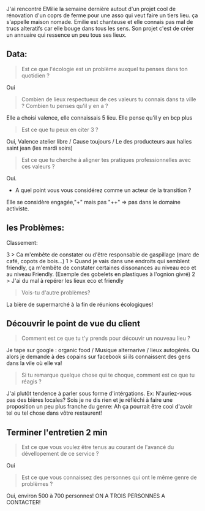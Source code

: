J'ai rencontré EMilie la semaine dernière autout d'un projet cool de rénovation d'un coprs de ferme pour une asso qui veut faire un tiers lieu. ça s'appelle maison nomade. 
Emilie est chanteuse et elle connais pas mal de trucs alteratifs car elle bouge dans tous les sens. Son projet c'est de créer un annuaire qui ressence un peu tous ses lieux. 


## Data:
> Est ce que l'écologie est un problème auxquel tu penses dans ton quotidien ?

Oui

> Combien de lieux respectueux de ces valeurs tu connais dans ta ville ? Combien tu penses qu'il y en a ? 

Elle a choisi valence, elle connaissais 5 lieu. Elle pense qu'il y en bcp plus

> Est ce que tu peux en citer 3 ? 

Oui, Valence atelier libre / Cause toujours / Le des producteurs aux halles saint jean (les mardi soirs)

> Est ce que tu cherche à aligner tes pratiques professionnelles avec ces valeurs ? 

Oui.

- A quel point vous vous considérez comme un acteur de la transition ? 

Elle se considère engagée,"+" mais pas "++" => pas dans le domaine activiste.

## les Problèmes:

Classement: 

3 > Ca m'embête de constater ou d'être responsable de gaspillage (marc de café, copots de bois...)
1 > Quand je vais dans une endroits qui semblent friendly, ça m'embête de constater certaines dissonances au niveau eco et au niveau Friendly. (Exemple des gobelets en plastiques à l'ognion givré)
2 > J'ai du mal à repérer les lieux eco et friendly 


> Vois-tu d'autre problèmes? 

La bière de supermarché à la fin de réunions écologiques!

## Découvrir le point de vue du client 

> Comment est ce que tu t'y prends pour découvir un nouveau lieu  ?

Je tape sur google : organic food / Musique alternarive / lieux autogérés. 
Ou alors je demande à des copains sur facebook si ils connaissent des gens dans la vile où elle va! 

> Si tu remarque quelque chose qui te choque, comment est ce que tu réagis ? 

J'ai plutôt tendence à parler sous forme d'intérgations. Ex: N'auriez-vous pas des bières locales? 
Sois je ne dis rien et je réfléchi à faire une proposition un peu plus franche du genre: Ah ça pourrait être cool d'avoir tel ou tel chose dans vôtre restaurent! 

## Terminer l'entretien 2 min 

> Est ce que vous voulez être tenus au courant de l'avancé du dévellopement de ce service ?

Oui 

> Est ce que vous connaissez des personnes qui ont le même genre de problèmes ?

Oui, environ 500 à 700 personnes! ON A TROIS PERSONNES A CONTACTER! 
